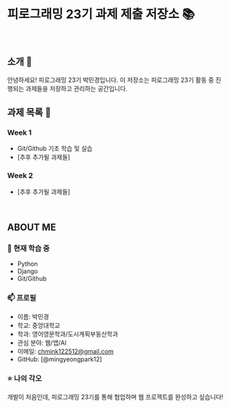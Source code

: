 # 피로그래밍 23기 과제 제출 저장소 📚
<br>

## 소개 🚀
안녕하세요! 피로그래밍 23기 박민경입니다.
이 저장소는 피로그래밍 23기 활동 중 진행되는 과제들을 저장하고 관리하는 공간입니다.
<br>

## 과제 목록 📕
### Week 1
- Git/Github 기초 학습 및 실습
- [추후 추가될 과제들]

### Week 2
- [추후 추가될 과제들]
<br>

## ABOUT ME
### 🌱 현재 학습 중
- Python
- Django
- Git/Github

### 📫 프로필
- 이름: 박민경
- 학교: 중앙대학교
- 학과: 영어영문학과/도시계획부동산학과
- 관심 분야: 웹/앱/AI
- 이메일: chmink122512@gmail.com
- GitHub: [@mingyeongpark12]

### ⭐ 나의 각오
개발이 처음인데, 피로그래밍 23기를 통해 협업하며 웹 프로젝트를 완성하고 싶습니다!
